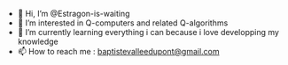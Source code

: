 - 👋 Hi, I’m @Estragon-is-waiting
- 👀 I’m interested in Q-computers and related Q-algorithms
- 🌱 I’m currently learning everything i can because i love developping my knowledge
- 📫 How to reach me : baptistevalleedupont@gmail.com


